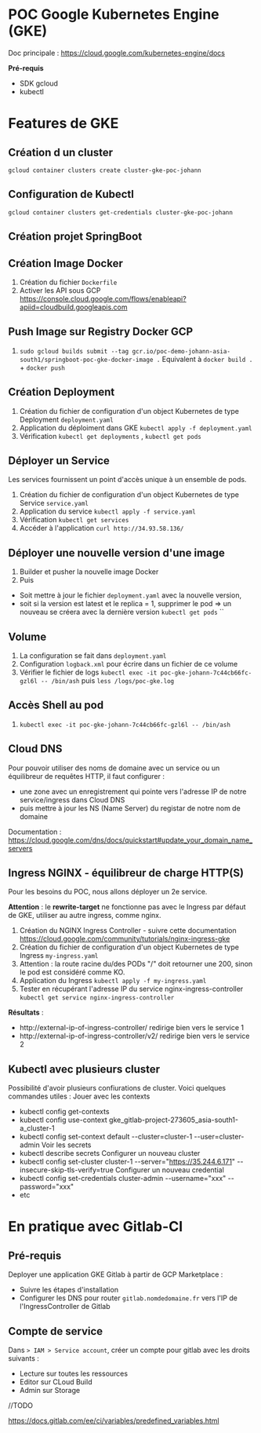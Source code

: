 # POC Google Kubernetes Engine (GKE)

Doc principale : https://cloud.google.com/kubernetes-engine/docs

**Pré-requis**

* SDK gcloud
* kubectl

# Features de GKE

## Création d un cluster

`gcloud container clusters create cluster-gke-poc-johann`

## Configuration de Kubectl

`gcloud container clusters get-credentials cluster-gke-poc-johann`

## Création projet SpringBoot

## Création Image Docker

1. Création du fichier `Dockerfile`
4. Activer les API sous GCP https://console.cloud.google.com/flows/enableapi?apiid=cloudbuild.googleapis.com

## Push Image sur Registry Docker GCP
 
1. `sudo gcloud builds submit --tag gcr.io/poc-demo-johann-asia-south1/springboot-poc-gke-docker-image .`
Equivalent à `docker build .` + `docker push`

## Création Deployment

1. Création du fichier de configuration d'un object Kubernetes de type Deployment `deployment.yaml`
2. Application du déploiment dans GKE `kubectl apply -f deployment.yaml`
3. Vérification `kubectl get deployments` , `kubectl get pods`

## Déployer un Service

Les services fournissent un point d'accès unique à un ensemble de pods.

1. Création du fichier de configuration d'un object Kubernetes de type Service `service.yaml`
2. Application du service `kubectl apply -f service.yaml`
3. Vérification `kubectl get services`
4. Accéder à l'application `curl http://34.93.58.136/` 

## Déployer une nouvelle version d'une image

1. Builder et pusher la nouvelle image Docker
2. Puis 
* Soit mettre à jour le fichier `deployment.yaml` avec la nouvelle version,
* soit si la version est latest et le replica = 1, supprimer le pod => un nouveau se créera avec la dernière version
`kubectl get pods` ``

## Volume

1. La configuration se fait dans `deployment.yaml`
2. Configuration `logback.xml` pour écrire dans un fichier de ce volume
3. Vérifier le fichier de logs `kubectl exec -it poc-gke-johann-7c44cb66fc-gzl6l -- /bin/ash` puis `less /logs/poc-gke.log`

## Accès Shell au pod

1. `kubectl exec -it poc-gke-johann-7c44cb66fc-gzl6l -- /bin/ash`

## Cloud DNS

Pour pouvoir utiliser des noms de domaine avec un service ou un équilibreur de requêtes HTTP, il faut configurer :
 - une zone avec un enregistrement qui pointe vers l'adresse IP de notre service/ingress dans Cloud DNS
 - puis mettre à jour les NS (Name Server) du registar de notre nom de domaine

 Documentation : https://cloud.google.com/dns/docs/quickstart#update_your_domain_name_servers

## Ingress NGINX - équilibreur de charge HTTP(S) 

Pour les besoins du POC, nous allons déployer un 2e service.

**Attention** : le **rewrite-target** ne fonctionne pas avec le Ingress par défaut de GKE, utiliser au autre ingress, comme nginx.

1. Création du NGINX Ingress Controller - suivre cette documentation https://cloud.google.com/community/tutorials/nginx-ingress-gke	
2. Création du fichier de configuration d'un object Kubernetes de type Ingress `my-ingress.yaml`
3. Attention : la route racine du/des PODs "/" doit retourner une 200, sinon le pod est considéré comme KO.
4. Application du Ingress `kubectl apply -f my-ingress.yaml`
5. Tester en récupérant l'adresse IP du service nginx-ingress-controller `kubectl get service nginx-ingress-controller`

**Résultats** :
* http://external-ip-of-ingress-controller/ redirige bien vers le service 1
* http://external-ip-of-ingress-controller/v2/ redirige bien vers le service 2

## Kubectl avec plusieurs cluster

Possibilité d'avoir plusieurs confiurations de cluster. Voici quelques commandes utiles :
Jouer avec les contexts
* kubectl config get-contexts
* kubectl config use-context gke_gitlab-project-273605_asia-south1-a_cluster-1
* kubectl config set-context default --cluster=cluster-1 --user=cluster-admin
Voir les secrets
* kubectl describe secrets
Configurer un nouveau cluster
* kubectl config set-cluster cluster-1  --server="https://35.244.6.171" --insecure-skip-tls-verify=true
Configurer un nouveau credential
* kubectl config set-credentials cluster-admin --username="xxx" --password="xxx"
* etc

# En pratique avec Gitlab-CI

## Pré-requis 
 
Deployer une application GKE Gitlab à partir de GCP Marketplace :
 * Suivre les étapes d'installation
 *  Configurer les DNS pour router `gitlab.nomdedomaine.fr` vers l'IP de l'IngressController de Gitlab

## Compte de service

Dans `> IAM > Service account`, créer un compte pour gitlab avec les droits suivants :
* Lecture sur toutes les ressources
* Editor sur CLoud Build
* Admin sur Storage

//TODO


https://docs.gitlab.com/ee/ci/variables/predefined_variables.html